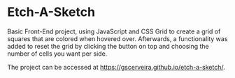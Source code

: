 # Etch-A-Sketch

Basic Front-End project, using JavaScript and CSS Grid to create a grid of squares that are colored when hovered over.
Afterwards, a functionality was added to reset the grid by clicking the button on top and choosing the number of cells you want per side.

The project can be accessed at https://gscerveira.github.io/etch-a-sketch/.
